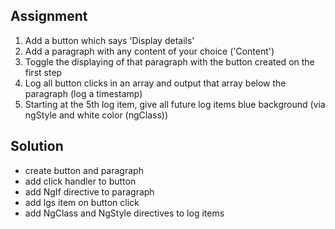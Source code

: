 ## Assignment
1. Add a button which says 'Display details'
2. Add a paragraph with any content of your choice ('Content')
3. Toggle the displaying of that paragraph with the button created on the first step
4. Log all button clicks in an array and output that array below the paragraph (log a timestamp)
5. Starting at the 5th log item, give all future log items blue background (via ngStyle and white color (ngClass))

## Solution

- create button and paragraph
- add click handler to button
- add NgIf directive to paragraph
- add lgs item on button click
- add NgClass and NgStyle directives to log items